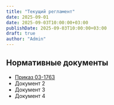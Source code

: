 ```yaml
---
title: "Текущий регламент"
date: 2025-09-01
date: 2025-09-03T10:00:00+03:00
publishDate: 2025-09-03T10:00:00+03:00
draft: true
author: "Admin"
---
```


## Нормативные документы
- [Приказ 03-1763](/downloads/03-1763_11.09.2025.pdf)
- Документ 2
- Документ 3
- Документ 4

